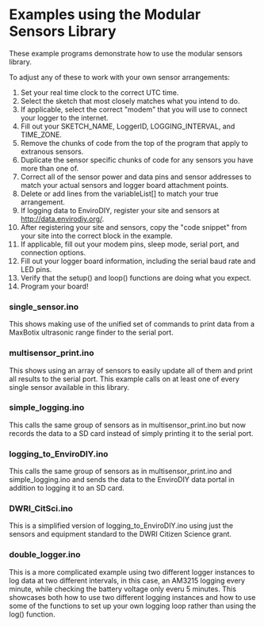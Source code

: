 # Examples using the Modular Sensors Library

These example programs demonstrate how to  use the modular sensors library.

To adjust any of these to work with your own sensor arrangements:
1. Set your real time clock to the correct UTC time.
2. Select the sketch that most closely matches what you intend to do.
3. If applicable, select the correct "modem" that you will use to connect your logger to the internet.
4. Fill out your SKETCH_NAME, LoggerID, LOGGING_INTERVAL, and TIME_ZONE.
5. Remove the chunks of code from the top of the program that apply to extranous sensors.
6. Duplicate the sensor specific chunks of code for any sensors you have more than one of.
7. Correct all of the sensor power and data pins and sensor addresses to match your actual sensors and logger board attachment points.
8. Delete or add lines from the variableList[] to match your true arrangement.
9. If logging data to EnviroDIY, register your site and sensors at http://data.envirodiy.org/.
10. After registering your site and sensors, copy the "code snippet" from your site into the correct block in the example.
11. If applicable, fill out your modem pins, sleep mode, serial port, and connection options.
12. Fill out your logger board information, including the serial baud rate and LED pins.
13. Verify that the setup() and loop() functions are doing what you expect.
14. Program your board!

### single_sensor.ino
This shows making use of the unified set of commands to print data from a MaxBotix ultrasonic range finder to the serial port.

### multisensor_print.ino
This shows using an array of sensors to easily update all of them and print all results to the serial port.  This example calls on at least one of every single sensor available in this library.

### simple_logging.ino
This calls the same group of sensors as in multisensor_print.ino but now records the data to a SD card instead of simply printing it to the serial port.

### logging_to_EnviroDIY.ino
This calls the same group of sensors as in multisensor_print.ino and simple_logging.ino and sends the data to the EnviroDIY data portal in addition to logging it to an SD card.

### DWRI_CitSci.ino
This is a simplified version of logging_to_EnviroDIY.ino using just the sensors and equipment standard to the DWRI Citizen Science grant.

### double_logger.ino
This is a more complicated example using two different logger instances to log data at two different intervals, in this case, an AM3215 logging every minute, while checking the battery voltage only everu 5 minutes.  This showcases both how to use two different logging instances and how to use some of the functions to set up your own logging loop rather than using the log() function.
